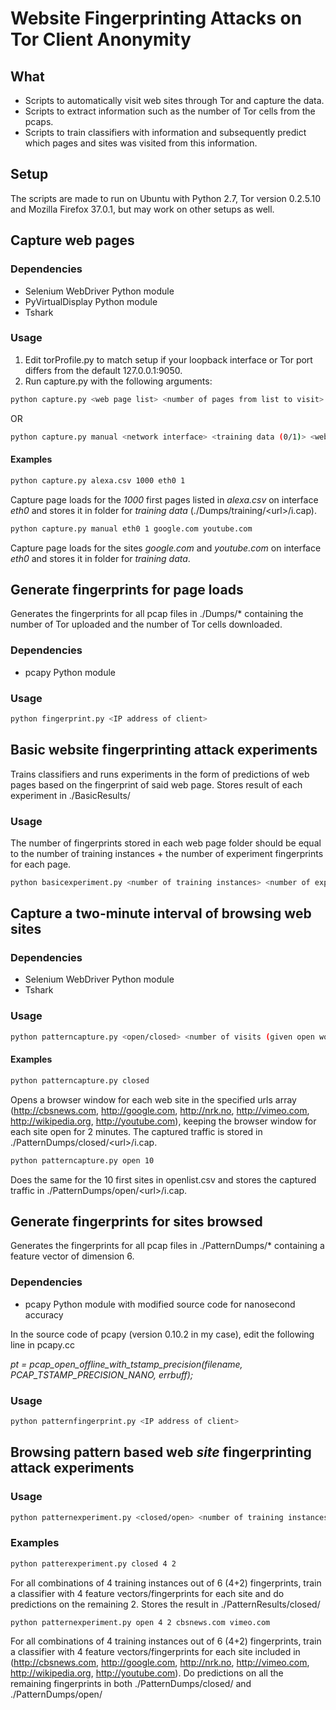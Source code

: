 # Website Fingerprinting Attacks on Tor Client Anonymity

## What

* Scripts to automatically visit web sites through Tor and capture the data.
* Scripts to extract information such as the number of Tor cells from the pcaps.
* Scripts to train classifiers with information and subsequently predict which pages and sites was visited from this information.

## Setup

The scripts are made to run on Ubuntu with Python 2.7, Tor version 0.2.5.10 and Mozilla Firefox 37.0.1, but may work on other setups as well.

## Capture web pages

### Dependencies

* Selenium WebDriver Python module
* PyVirtualDisplay Python module
* Tshark

### Usage

1. Edit torProfile.py to match setup if your loopback interface or Tor port differs from the default 127.0.0.1:9050.
2. Run capture.py with the following arguments:
```sh
python capture.py <web page list> <number of pages from list to visit> <network interface> <training data (0/1)>
``` 
OR
```sh
python capture.py manual <network interface> <training data (0/1)> <web page(s)>
```

#### Examples

```sh
python capture.py alexa.csv 1000 eth0 1
```

Capture page loads for the *1000* first pages listed in *alexa.csv* on interface *eth0* and stores it in folder for *training data* (./Dumps/training/&lt;url&gt;/i.cap).

```sh
python capture.py manual eth0 1 google.com youtube.com
```

Capture page loads for the sites *google.com* and *youtube.com* on interface *eth0* and stores it in folder for *training data*.

## Generate fingerprints for page loads

Generates the fingerprints for all pcap files in ./Dumps/* containing the number of Tor uploaded and the number of Tor cells downloaded.

### Dependencies

* pcapy Python module

### Usage

```sh
python fingerprint.py <IP address of client>
```

## Basic website fingerprinting attack experiments

Trains classifiers and runs experiments in the form of predictions of web pages based on the fingerprint of said web page. Stores result of each experiment in ./BasicResults/

### Usage

The number of fingerprints stored in each web page folder should be equal to the number of training instances + the number of experiment fingerprints for each page.

```sh
python basicexperiment.py <number of training instances> <number of experiment fingerprints for each page>
```

## Capture a two-minute interval of browsing web sites

### Dependencies

* Selenium WebDriver Python module
* Tshark

### Usage

```sh
python patterncapture.py <open/closed> <number of visits (given open world)>
```

#### Examples

```sh
python patterncapture.py closed
```

Opens a browser window for each web site in the specified urls array (http://cbsnews.com, http://google.com, http://nrk.no, http://vimeo.com, http://wikipedia.org, http://youtube.com), keeping the browser window for each site open for 2 minutes. The captured traffic is stored in ./PatternDumps/closed/&lt;url&gt;/i.cap.

```sh
python patterncapture.py open 10
```

Does the same for the 10 first sites in openlist.csv and stores the captured traffic in ./PatternDumps/open/&lt;url&gt;/i.cap.

## Generate fingerprints for sites browsed

Generates the fingerprints for all pcap files in ./PatternDumps/* containing a feature vector of dimension 6.

### Dependencies

* pcapy Python module with modified source code for nanosecond accuracy

In the source code of pcapy (version 0.10.2 in my case), edit the following line in pcapy.cc

*pt = pcap_open_offline_with_tstamp_precision(filename, PCAP_TSTAMP_PRECISION_NANO, errbuff);*

### Usage

```sh
python patternfingerprint.py <IP address of client>
```

## Browsing pattern based web *site* fingerprinting attack experiments

### Usage

```sh
python patternexperiment.py <closed/open> <number of training instances> <number of experiment fingerprints for each classified web site> <marked sites (given open world>
```

### Examples

```sh
python patterexperiment.py closed 4 2
```

For all combinations of 4 training instances out of 6 (4+2) fingerprints, train a classifier with 4 feature vectors/fingerprints for each site and do predictions on the remaining 2. Stores the result in ./PatternResults/closed/

```sh
python patternexperiment.py open 4 2 cbsnews.com vimeo.com
```

For all combinations of 4 training instances out of 6 (4+2) fingerprints, train a classifier with 4 feature vectors/fingerprints for each site included in (http://cbsnews.com, http://google.com, http://nrk.no, http://vimeo.com, http://wikipedia.org, http://youtube.com). Do predictions on all the remaining fingerprints in both ./PatternDumps/closed/ and ./PatternDumps/open/